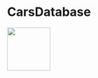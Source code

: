 # CarsDatabase
<img src="(https://giphy.com/gifs/car-speeding-cartoon-bH9fLj8lJYx8GQzwVU/giphy.gif" width="100"/>
